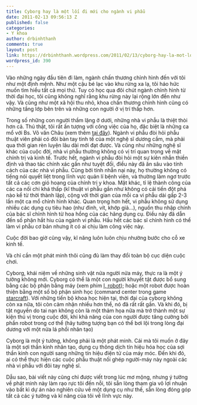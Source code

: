 ```yaml
---
title: Cyborg hay là một lối đi mới cho ngành vi phẫu
date: 2011-02-13 09:56:13 Z
published: false
categories:
- Y khoa
author: drbinhthanh
comments: true
layout: post
link: https://drbinhthanh.wordpress.com/2011/02/13/cyborg-hay-la-mot-loi-di-moi-cho-nganh-vi-phau/
wordpress_id: 390
---
```


Vào những ngày đầu tiên đi làm, ngành chấn thương chỉnh hình đến với tôi như một định mệnh. Như một cậu bé lạc vào khu rừng xa lạ, tôi háo hức muốn tìm hiểu tất cả mọi thứ. Tuy có học qua đôi chút ngành chỉnh hình từ thời đại học, tôi cũng không nghĩ rằng khu rừng này lại rộng lớn đến như vậy. Và cũng như một xã hội thu nhỏ, khoa chấn thương chỉnh hình cũng có những tầng lớp bên trên và những con người ở vị trí thấp hơn.




Trong số những con người thầm lặng ở dưới, những nhà vi phẫu là thiệt thòi hơn cả. Thú thật, tôi rất ấn tượng với công việc của họ, đặc biệt là những ca mổ với Bs. Võ văn Châu (xem thêm [tại đây](http://www.bschaumangthankinh.co.nr/)). Ngành vi phẫu đòi hỏi phẫu thuật viên phải có đôi bàn tay tinh tế của một nghệ sĩ dương cầm, mà phải qua thời gian rèn luyện lâu dài mới đạt được. Và cũng như những nghệ sĩ khác của cuộc đời, nhà vi phẫu thường không có vị trí quan trọng về mặt chính trị và kinh tế. Trước hết, ngành vi phẫu đòi hỏi một sự kiên nhẫn thiền định và thao tác chính xác gần như tuyệt đối, điều này đã ăn sâu vào tính cách của các nhà vi phẫu. Cũng bởi tính nhẫn nại này, họ thường không có tiếng nói quyết liệt trong lĩnh vực quản lí bệnh viện, và thường làm ngơ trước tất cả các cơn gió hoang của chính trị y khoa. Mặt khác, tỉ lệ thành công của các ca nối chi khá thấp (kĩ thuật vi phẫu gần như không có cải tiến đột phá nào kể từ thời thành lập), cộng với thời gian của mỗi ca vi phẫu dài gấp 2-3 lần một ca mổ chỉnh hình khác. Quan trọng hơn hết, vi phẫu không sử dụng nhiều các dụng cụ tiêu hao (như đinh, vít, khớp giả…), nguồn thu nhập chính của bác sĩ chỉnh hình từ hoa hồng của các hãng dụng cụ. Điều này đã dẫn đến số phận hắt hiu của ngành vi phẫu. Hầu hết các bác sĩ chỉnh hình có thể làm vi phẫu cơ bản nhưng ít có ai chịu làm công việc này.




Cuộc đời bao giờ cũng vậy, kĩ năng luôn luôn chịu nhường bước cho cỗ xe kinh tế.




Và chỉ cần một phát minh thôi cũng đủ làm thay đổi toàn bộ cục diện cuộc chơi.




Cyborg, khái niệm về những sinh vật nửa người nửa máy, thực ra là một ý tưởng không mới. Cyborg có thể là một con người khuyết tật được bổ sung bằng các bộ phận bằng máy (xem phim [I, robot](http://www.imdb.com/title/tt0343818/)); hoặc một robot được hoàn thiện bằng một số bộ phận sinh học (command center trong game [starcraft](http://en.wikipedia.org/wiki/StarCraft)). Với những tiến bộ khoa học hiện tại, thời đại của cyborg không còn xa nữa, tôi còn cảm nhận nhiều hơn thể, nó đã rất rất gần. Và khi đó, bị tật nguyền do tai nạn không còn là một thảm họa nữa mà trở thành một sự kiện thú vị trong cuộc đời, khi khả năng của con người được tăng cường bởi phần robot trong cơ thể (hãy tưởng tượng bạn có thể bơi lội trong lòng đại dương với một nửa lá phổi nhân tạo)




Cyborg là một ý tưởng, không phải là một phát minh. Cái mà tôi muốn ở đây là một sợi thần kinh nhân tạo, dụng cụ thông dịch tín hiệu hóa học của sợi thần kinh con người sang những tín hiệu điện tử của máy móc. Đến khi đó, ai có thể thực hiện các cuộc phẫu thuật nối ghép người-máy này ngoài các nhà vi phẫu với đôi tay nghệ sĩ.




Dẫu sao, bài viết này cũng chỉ được viết trong lúc mơ mộng, nhưng ý tưởng về phát minh này làm rạo rực tôi đến nỗi, tôi sẵn lòng tham gia vô lợi nhuận vào bất kì dự án nào nghiên cứu về một dụng cụ như thế, sẵn lòng đóng góp tất cả các ý tưởng và kĩ năng của tôi về lĩnh vực này.
